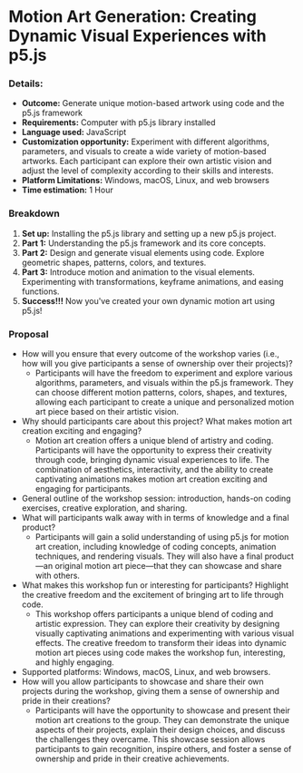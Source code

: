 # Motion Art Generation: Creating Dynamic Visual Experiences with p5.js

### Details:
- **Outcome:** Generate unique motion-based artwork using code and the p5.js framework
- **Requirements:** Computer with p5.js library installed
- **Language used:** JavaScript
- **Customization opportunity:** Experiment with different algorithms, parameters, and visuals to create a wide variety of motion-based artworks. Each participant can explore their own artistic vision and adjust the level of complexity according to their skills and interests.
- **Platform Limitations:** Windows, macOS, Linux, and web browsers
- **Time estimation:** 1 Hour

### Breakdown
1. **Set up:** Installing the p5.js library and setting up a new p5.js project.
2. **Part 1:** Understanding the p5.js framework and its core concepts.
3. **Part 2:** Design and generate visual elements using code. Explore geometric shapes, patterns, colors, and textures.
4. **Part 3:** Introduce motion and animation to the visual elements. Experimenting with transformations, keyframe animations, and easing functions.
5. **Success!!!** Now you've created your own dynamic motion art using p5.js!

### Proposal
- How will you ensure that every outcome of the workshop varies (i.e., how will you give participants a sense of ownership over their projects)?
  - Participants will have the freedom to experiment and explore various algorithms, parameters, and visuals within the p5.js framework. They can choose different motion patterns, colors, shapes, and textures, allowing each participant to create a unique and personalized motion art piece based on their artistic vision.
- Why should participants care about this project? What makes motion art creation exciting and engaging?
  - Motion art creation offers a unique blend of artistry and coding. Participants will have the opportunity to express their creativity through code, bringing dynamic visual experiences to life. The combination of aesthetics, interactivity, and the ability to create captivating animations makes motion art creation exciting and engaging for participants.
- General outline of the workshop session: introduction, hands-on coding exercises, creative exploration, and sharing.
- What will participants walk away with in terms of knowledge and a final product?
  - Participants will gain a solid understanding of using p5.js for motion art creation, including knowledge of coding concepts, animation techniques, and rendering visuals. They will also have a final product—an original motion art piece—that they can showcase and share with others.
- What makes this workshop fun or interesting for participants? Highlight the creative freedom and the excitement of bringing art to life through code.
  - This workshop offers participants a unique blend of coding and artistic expression. They can explore their creativity by designing visually captivating animations and experimenting with various visual effects. The creative freedom to transform their ideas into dynamic motion art pieces using code makes the workshop fun, interesting, and highly engaging.
- Supported platforms: Windows, macOS, Linux, and web browsers.
- How will you allow participants to showcase and share their own projects during the workshop, giving them a sense of ownership and pride in their creations?
  - Participants will have the opportunity to showcase and present their motion art creations to the group. They can demonstrate the unique aspects of their projects, explain their design choices, and discuss the challenges they overcame. This showcase session allows participants to gain recognition, inspire others, and foster a sense of ownership and pride in their creative achievements.

